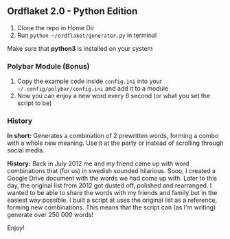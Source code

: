 ## Ordflaket 2.0 - Python Edition

1. Clone the repo in Home Dir
2. Run ``python ~/ordflaket/generator.py`` in terminal 


Make sure that **python3** is installed on your system


### Polybar Module (Bonus)
1. Copy the example code inside ``config.ini`` into your ``~/.config/polybar/config.ini`` and add it to a module
2. Now you can enjoy a new word every 6 second (or what you set the script to be)


### History
**In short:**
Generates a combination of 2 prewritten words, forming a combo with a whole new meaning. Use it at the party or instead of scrolling through social media.

**History:**
Back in July 2012 me and my friend came up with word combinations that (for us) in swedish sounded hilarious. Sooo, I created a Google Drive document with the words we had come up with. Later to this day, the original list from 2012 got dusted off, polished and rearranged. I wanted to be able to share the words with my friends and family but in the easiest way possible. I built a script at uses the original list as a reference, forming new combinations. This means that the script can (as I'm writing) generate over 250 000 words!

Enjoy!


